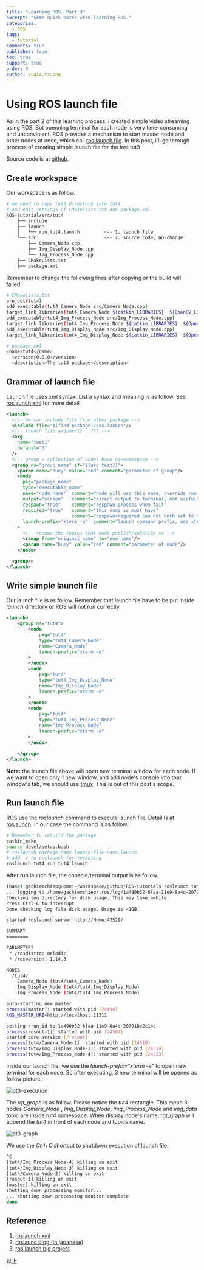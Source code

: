 ```yaml
---
title: "Learning ROS. Part 3"
excerpt: "Some quick notes when learning ROS."
categories: 
  - ROS
tags: 
  - tutorial
comments: true
published: true
toc: true
support: true
order: 9
author: vugia.truong
---
```


# Using ROS launch file

As in the part 2 of this learning process, i created simple video streaming using ROS. 
But openning terminal for each node is very time-consuming and unconvinient.
ROS provides a mechanism to start master node and other nodes at once, which call [ros launch file](http://wiki.ros.org/roslaunch). In this post, i'll go through process of creating simple launch file for the last tut3

Source code is at [github](https://github.com/gachiemchiep/ROS-tutorial). 

## Create workspace

Our workspace is as follow.

```bash
# we need to copy tut3 directory into tut4
# and edit settings of CMakeLists.txt and package.xml
ROS-tutorial/src/tut4
    ├── include
    ├── launch
    │   └── run_tut4.launch         <-- 1. launch file
    └── src                         <-- 2. source code, no-change
        ├── Camera_Node.cpp
        ├── Img_Display_Node.cpp
        └── Img_Process_Node.cpp
    ├── CMakeLists.txt
    ├── package.xml

```

Remember to change the following lines after copying or the build will failed.

```bash
# CMakeLists.txt
project(tut4)
add_executable(tut4_Camera_Node src/Camera_Node.cpp)
target_link_libraries(tut4_Camera_Node ${catkin_LIBRARIES}  ${OpenCV_LIBS})
add_executable(tut4_Img_Process_Node src/Img_Process_Node.cpp)
target_link_libraries(tut4_Img_Process_Node ${catkin_LIBRARIES}  ${OpenCV_LIBS})
add_executable(tut4_Img_Display_Node src/Img_Display_Node.cpp)
target_link_libraries(tut4_Img_Display_Node ${catkin_LIBRARIES}  ${OpenCV_LIBS})

# package.xml
<name>tut4</name>
  <version>0.0.0</version>
  <description>The tut4 package</description>
```

## Grammar of launch file

Launch file uses xml syntax. List a syntax and meaning is as follow. See [roslaunch xml](http://wiki.ros.org/roslaunch/XML) for more detail

```xml
<launch>
  <!-- we can include file from other package -->
  <include file="$(find package)/xxx.launch"/>
  <!-- launch file arguments : ??? -->
  <arg 
    name="test1"
    default="0"
  />
  <!-- group = collection of node; have ns=namespace -->
  <group ns="group_name" if="$(arg test1)">
    <param name="huey" value="red" comment="parameter of group"/>
    <node 
      pkg="package_name"
      type="executable_name"
      name="node_name"  comment="node will use this name, override ros::init"
      output="screen"   comment="direct output to terminal, not useful"
      respawn="true"    comment="respawn process when fail"
      required="true"   comment="this node is must have"
                        comment="respawn+required can not both set to true"
      launch-prefix="xterm -e"  comment="launch command prefix, use xterm -e to open separated windows, very useufl"
    >
      <!-- rename the topics that node publish/subcribe to -->
      <remap from="original_name" to="new_name"/>
      <param name="huey" value="red" comment="parameter of node"/>
    </node>

  <group/>
</launch>
```

## Write simple launch file

Our launch file is as follow. Remember that launch file have to be put inside *launch* directory or ROS will not run correctly.

```xml
<launch>
	<group ns="tut4">
		<node 
			pkg="tut4"
			type="tut4_Camera_Node"
			name="Camera_Node"
			launch-prefix="xterm -e"		
		>
		</node>
		<node 
			pkg="tut4"
			type="tut4_Img_Display_Node"
			name="Img_Display_Node"
			launch-prefix="xterm -e"		
		>
		</node>
		<node 
			pkg="tut4"
			type="tut4_Img_Process_Node"
			name="Img_Process_Node"
			launch-prefix="xterm -e"		
		>
		</node>
		
	</group>
</launch>
```

**Note:** the launch file above will open new terminal window for each node. If we want to open only 1 new window, and add node's console into that window's tab, we should use [tmux](https://github.com/tmuxinator/tmuxinator). This is out of this post's scope.

## Run launch file

ROS use the *roslaunch* command to execute launch file. Detail is at [roslaunch](http://wiki.ros.org/roslaunch). In our case the command is as follow.

```bash
# Remember to rebuild the package
catkin_make
source devel/setup.bash
# roslaunch package-name launch-file-name.launch
# add -v to roslaunch for verbosing
roslaunch tut4 run_tut4.launch
```

After run launch file, the console/terminal output is as follow.

```bash
(base) gachiemchiep@Home:~/workspace/github/ROS-tutorial$ roslaunch tut4 run_tut4.launch
... logging to /home/gachiemchiep/.ros/log/1a490b32-6faa-11e9-8a4d-207918e2c14c/roslaunch-Home-24486.log
Checking log directory for disk usage. This may take awhile.
Press Ctrl-C to interrupt
Done checking log file disk usage. Usage is <1GB.

started roslaunch server http://Home:43529/

SUMMARY
========

PARAMETERS
 * /rosdistro: melodic
 * /rosversion: 1.14.3

NODES
  /tut4/
    Camera_Node (tut4/tut4_Camera_Node)
    Img_Display_Node (tut4/tut4_Img_Display_Node)
    Img_Process_Node (tut4/tut4_Img_Process_Node)

auto-starting new master
process[master]: started with pid [24496]
ROS_MASTER_URI=http://localhost:11311

setting /run_id to 1a490b32-6faa-11e9-8a4d-207918e2c14c
process[rosout-1]: started with pid [24507]
started core service [/rosout]
process[tut4/Camera_Node-2]: started with pid [24510]
process[tut4/Img_Display_Node-3]: started with pid [24514]
process[tut4/Img_Process_Node-4]: started with pid [24523]
```

Inside our launch file, we use the *launch-prefix="xterm -e"* to open new terminal for each node. So after executing, 3 new terminal will be opened as follow picture.

![pt3-execution](/assets/images/ros/ros-tut4-img.png)

The *rqt_graph* is as follow. Please notice the *tut4* rectangle. This mean 3 nodes *Camera_Node* , *Img_Display_Node*, *Img_Process_Node* and *img_data* topic are inside *tut4* namespace. When display node's name, rqt_graph will append the *tut4* in front of each node and topics name. 

![pt3-graph](/assets/images/ros/ros-tut4-graph.png)

We use the *Ctrl+C* shortcut to shutdown execution of launch file. 

```bash
^C
[tut4/Img_Process_Node-4] killing on exit
[tut4/Img_Display_Node-3] killing on exit
[tut4/Camera_Node-2] killing on exit
[rosout-1] killing on exit
[master] killing on exit
shutting down processing monitor...
... shutting down processing monitor complete
done

```



## Reference

1. [roslaunch xml](http://wiki.ros.org/roslaunch/XML)
2. [roslaunc blog (in japanese)](https://kazuyamashi.github.io/ros_lecture/ros_launch.html)
3. [ros launch big project](http://wiki.ros.org/action/fullsearch/roslaunch/Tutorials/Roslaunch%20tips%20for%20larger%20projects?action=fullsearch&context=180&value=linkto%3A%22roslaunch%2FTutorials%2FRoslaunch+tips+for+larger+projects%22)


以上